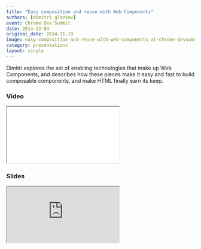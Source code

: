 ```yaml
---
title: "Easy composition and reuse with Web Components"
authors: [dimitri_glazkov]
event: Chrome Dev Summit
date: 2014-12-04
original_date: 2014-11-19
image: easy-composition-and-reuse-with-web-components-at-chrome-devsummit.jpg
category: presentations
layout: single
---
```


Dimitri explores the set of enabling technologies that make up Web Components, and describes how these pieces make it easy and fast to build composable components, and make HTML finally earn its keep.

<!-- Excerpt -->

### Video

<div class="iframe-wrap">
    <iframe src="//www.youtube.com/embed/6vcQlD-jadk" itemprop="video"></iframe>
</div>

### Slides

<div class="iframe-wrap">
    <iframe src="https://docs.google.com/presentation/embed?id=1bNgnYaoE0-GiU6oouDxpW1VTMBZzS6bB1P0rJnnJz-Q&amp;start=false&amp;loop=false&amp;"></iframe>
</div>
